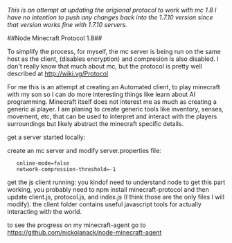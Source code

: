 *This is an attempt at updating the origional protocol to work with mc 1.8*
*I have no intention to push any changes back into the 1.7.10 version since that version works fine with 1.7.10 servers.*

##Node Minecraft Protocol 1.8##

To simplify the process, for myself, the mc server is being run on the same host as the client, (disables encryption) and compresion is also disabled. I don't really know that much about mc, but the protocol is pretty well described at http://wiki.vg/Protocol 

For me this is an attempt at creating an Automated client, to play minecraft with my son so I can do more interesting things like learn about AI programming. Minecraft itself does not interest me as much as creating a generic ai player. I am planing to create generic tools like inventory, senses, movement, etc, that can be used to interpret and interact with the players surroundings but likely abstract the minecraft specific details.


get a server started locally:

create an mc server and modify server.properties file:
```
   online-mode=false
   network-compression-threshold=-1
```

get the js client running:
you kindof need to understand node to get this part working, you probably need to npm install minecraft-protocol and 
then update client.js, protocol.js, and index.js (I think those are the only files I will modify). the client folder 
contains useful javascript tools for actually interacting with the world. 

to see the progress on my minecraft-agent go to https://github.com/nickolanack/node-minecraft-agent
